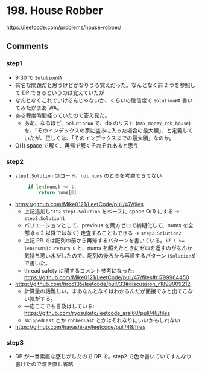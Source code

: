# 198. House Robber

https://leetcode.com/problems/house-robber/

## Comments

### step1

*   9:30 で `SolutionWA`
*   有名な問題だと思うけどかなりうろ覚えだった。なんとなく前 2 つを参照して DP できるというのは覚えていたが
*   なんとなくこれでいけるんじゃないか、くらいの確信度で `SolutionWA` 書いてみたがまあ WA。
*   ある程度時間経っていたので答え見た。
    *   ああ、なるほど、`SolutionWA` で、dp のリスト (`max_money_rob_house`) を、「そのインデックスの家に盗みに入った場合の最大額」、と定義していたが、正しくは、「そのインデックスまでの最大額」なのか。
*   O(1) space で解く、再帰で解くそれぞれあると思う

### step2

*   `step1.Solution` のコード、`not nums` のときを考慮できてない

```python
        if len(nums) <= 1:
            return nums[0]
```

*   https://github.com/Mike0121/LeetCode/pull/47/files
    *   上記追加しつつ `step1.Solution` をベースに space O(1) にする -> `step2.Solution1`
    *   バリエーションとして、previous を両方ゼロで初期化して、nums を全部 (i = 2 以降ではなく) 走査することもできる -> `step2.Solution2`
    *   上記 PR では配列の前から再帰するパターンを書いている。`if i >= len(nums): return 0` と、nums を超えたときにゼロを返すのがなんか気持ち悪い木がしたので、配列の後ろから再帰するパターン (`Solution3`) で書いた。
    *   thread safety に関するコメント参考になった: https://github.com/Mike0121/LeetCode/pull/47/files#r1799964450
*   https://github.com/hroc135/leetcode/pull/33#discussion_r1899009212
    *   計算量の話難しい。まあなんとなくはわかるんだが面接でふと出てこない気がする。
    *   一応ここでも言及はしている: https://github.com/ryosuketc/leetcode_arai60/pull/46/files
    *   `skippedLast` とか `robbedLast` とかはそれなりにいいかもしれない
*   https://github.com/hayashi-ay/leetcode/pull/48/files

### step3

*   DP が一番素直な感じがしたので DP で。step2 で色々書いていてすんなり書けたので溶き直し省略
